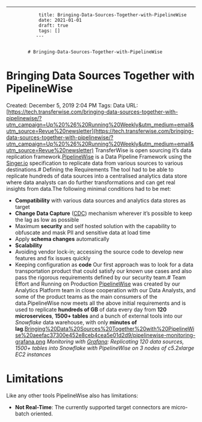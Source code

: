 ---
                title: Bringing-Data-Sources-Together-with-PipelineWise
                date: 2021-01-01    
                draft: true
                tags: []
               ---


            # Bringing-Data-Sources-Together-with-PipelineWise

# Bringing Data Sources Together with PipelineWise
Created: December 5, 2019 2:04 PM
Tags: Data
URL: [https://tech.transferwise.com/bringing-data-sources-together-with-pipelinewise/?utm_campaign=Up%20%26%20Running%20Weekly&utm_medium=email&utm_source=Revue%20newsletter](https://tech.transferwise.com/bringing-data-sources-together-with-pipelinewise/?utm_campaign=Up%20%26%20Running%20Weekly&utm_medium=email&utm_source=Revue%20newsletter)
TransferWise is open sourcing it’s data replication framework.[PipelineWise](https://transferwise.github.io/pipelinewise/) is a Data Pipeline Framework using the [Singer.io](https://www.singer.io/) specification to replicate data from various sources to various destinations.# Defining the Requirements
The tool had to be able to replicate hundreds of data sources into a centralised analytics data store where data analysts can do further transformations and can get real insights from data.The following minimal conditions had to be met:
- **Compatibility** with various data sources and analytics data stores as target
- **Change Data Capture** ([CDC](https://en.wikipedia.org/wiki/Change_data_capture)) mechanism wherever it’s possible to keep the lag as low as possible
- Maximum **security** and self hosted solution with the capability to obfuscate and mask PII and sensitive data at load time
- Apply **schema changes** automatically
- **Scalability**
- Avoiding vendor lock-in; accessing the source code to develop new features and fix issues quickly
- Keeping configuration as **code**
Our first approach was to look for a data transportation product that could satisfy our known use cases and also pass the rigorous requirements defined by our security team.# Team Effort and Running on Production
[PipelineWise](https://transferwise.github.io/pipelinewise/) was created by our Analytics Platform team in close cooperation with our Data Analysts, and some of the product teams as the main consumers of the data.PipelineWise now meets all the above initial requirements and is used to replicate **hundreds of GB** of data every day from **120 microservices**, **1500+ tables** and a bunch of external tools into our *Snowflake* data warehouse, with only **minutes of lag**.[Bringing%20Data%20Sources%20Together%20with%20PipelineWise%20aeefac37300e452e8ceb4cea5e01d2d9/pipelinewise-monitoring-grafana.png](Bringing%20Data%20Sources%20Together%20with%20PipelineWise%20aeefac37300e452e8ceb4cea5e01d2d9/pipelinewise-monitoring-grafana.png)
*Monitoring with [Grafana](https://grafana.com/): Replicating 120 data sources, 1500+ tables into Snowflake with PipelineWise on 3 nodes of c5.2xlarge EC2 instances*
# Limitations
Like any other tools PipelineWise also has limitations:
- **Not Real-Time**: The currently supported target connectors are micro-batch oriented.